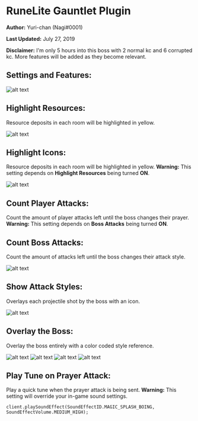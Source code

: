 # RuneLite Gauntlet Plugin
**Author:** Yuri-chan (Nagi#0001)

**Last Updated:** July 27, 2019

**Disclaimer:** I'm only 5 hours into this boss with 2 normal kc and 6 corrupted kc. More features will be added as they become relevant.

## Settings and Features:
![alt text](https://www.kthisiscvpv.com/jmeE91564311006SAwWl.png)

## Highlight Resources: 
Resource deposits in each room will be highlighted in yellow.

![alt text](https://www.kthisiscvpv.com/BvhGO1564311286FFSvx.jpg)

## Highlight Icons: 
Resource deposits in each room will be highlighted in yellow.
**Warning:** This setting depends on __Highlight Resources__ being turned __ON__.

![alt text](https://www.kthisiscvpv.com/tYCOE1564311216ylXbk.png)

## Count Player Attacks: 
Count the amount of player attacks left until the boss changes their prayer.
**Warning:** This setting depends on __Boss Attacks__ being turned __ON__.

## Count Boss Attacks: 
Count the amount of attacks left until the boss changes their attack style.

![alt text](https://www.kthisiscvpv.com/xCD8R1564311933UX6Fl.png)

## Show Attack Styles: 
Overlays each projectile shot by the boss with an icon.

![alt text](https://www.kthisiscvpv.com/YlKVu1564312230N1WO2.png)

## Overlay the Boss: 
Overlay the boss entirely with a color coded style reference.

![alt text](https://www.kthisiscvpv.com/oBZp01564312305iuqmm.png)
![alt text](https://www.kthisiscvpv.com/vJjSJ1564312314gMpm5.png)
![alt text](https://www.kthisiscvpv.com/T1hDw1564312358bZc3h.png)
![alt text](https://www.kthisiscvpv.com/mSw8X1564312347BshE3.png)

## Play Tune on Prayer Attack: 
Play a quick tune when the prayer attack is being sent.
**Warning:** This setting will override your in-game sound settings.

``client.playSoundEffect(SoundEffectID.MAGIC_SPLASH_BOING, SoundEffectVolume.MEDIUM_HIGH);``